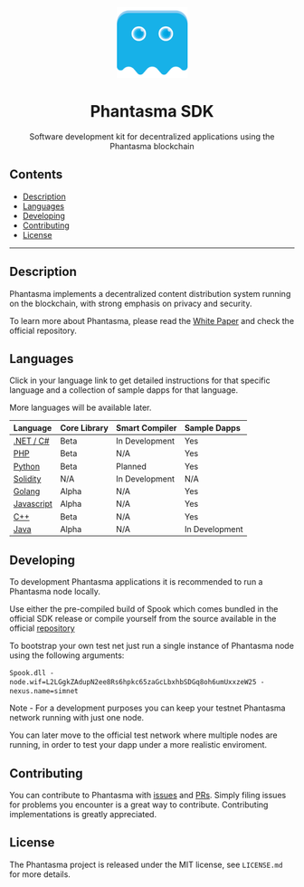 <p align="center">
  <img
    src="/logo.png"
    width="125px"
  >
</p>

<h1 align="center">Phantasma SDK</h1>

<p align="center">
  Software development kit for decentralized applications using the Phantasma blockchain
</p>

## Contents

- [Description](#description)
- [Languages](#languages)
- [Developing](#developing)
- [Contributing](#contributing)
- [License](#license)

---

## Description

Phantasma implements a decentralized content distribution system running on the blockchain, with strong emphasis on privacy and security.

To learn more about Phantasma, please read the [White Paper](https://phantasma.io/phantasma_whitepaper.pdf) and check the official repository.

## Languages

Click in your language link to get detailed instructions for that specific language and a collection of sample dapps for that language. 

More languages will be available later.

Language 		| Core Library	| Smart Compiler | Sample Dapps
:---------------------- | :------------| :------------| :------------
[.NET / C#](/C#) 		| Beta | In Development | Yes
[PHP](/PHP) 		| Beta | N/A | Yes |
[Python](/Python) 		| Beta | Planned | Yes |
[Solidity](/Solidity) 		| N/A | In Development | N/A |
[Golang](/Go) 		| Alpha | N/A | Yes |
[Javascript](/JS) 		| Alpha | N/A | Yes |
[C++](/C++) 		| Beta | N/A | Yes |
[Java](/Java) 		| Alpha | N/A | In Development |

## Developing

To development Phantasma applications it is recommended to run a Phantasma node locally.

Use either the pre-compiled build of Spook which comes bundled in the official SDK release or compile yourself from the source available in the official [repository](https://github.com/phantasma-io/PhantasmaSpook)

To bootstrap your own test net just run a single instance of Phantasma node using the following arguments:
```
Spook.dll -node.wif=L2LGgkZAdupN2ee8Rs6hpkc65zaGcLbxhbSDGq8oh6umUxxzeW25 -nexus.name=simnet
```

Note - For a development purposes you can keep your testnet Phantasma network running with just one node. 

You can later move to the official test network where multiple nodes are running, in order to test your dapp under a more realistic enviroment.

## Contributing

You can contribute to Phantasma with [issues](https://github.com/PhantasmaProtocol/PhantasmaChain/issues) and [PRs](https://github.com/PhantasmaProtocol/PhantasmaChain/pulls). Simply filing issues for problems you encounter is a great way to contribute. Contributing implementations is greatly appreciated.

## License

The Phantasma project is released under the MIT license, see `LICENSE.md` for more details.